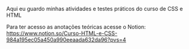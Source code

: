 Aqui eu guardo minhas atividades e testes práticos do curso de CSS e HTML

Para ter acesso as anotações teóricas acesse o Notion: https://www.notion.so/Curso-HTML-e-CSS-984a195ec05a450a990eeaada632da96?pvs=4
